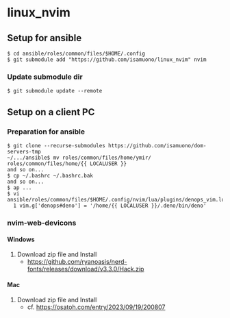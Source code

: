 # linux_nvim

## Setup for ansible
```
$ cd ansible/roles/common/files/$HOME/.config
$ git submodule add "https://github.com/isamuono/linux_nvim" nvim
```

### Update submodule dir
```
$ git submodule update --remote
```

## Setup on a client PC
### Preparation for ansible
```
$ git clone --recurse-submodules https://github.com/isamuono/dom-servers-tmp
~/.../ansible$ mv roles/common/files/home/ymir/ roles/common/files/home/{{ LOCALUSER }}
and so on...
$ cp ~/.bashrc ~/.bashrc.bak
and so on...
$ ap ...
$ vi ansible/roles/common/files/$HOME/.config/nvim/lua/plugins/denops_vim.lua
  1 vim.g['denops#deno'] = '/home/{{ LOCALUSER }}/.deno/bin/deno'
```

### nvim-web-devicons
#### Windows
1. Download zip file and Install
   * https://github.com/ryanoasis/nerd-fonts/releases/download/v3.3.0/Hack.zip

#### Mac
1. Download zip file and Install
   * cf. https://osatoh.com/entry/2023/09/19/200807
